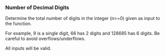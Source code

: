 ### Number of Decimal Digits

Determine the total number of digits in the integer (n>=0) given as input to the function. 

For example, 9 is a single digit, 66 has 2 digits and 128685 has 6 digits. Be careful to avoid overflows/underflows.

All inputs will be valid.




